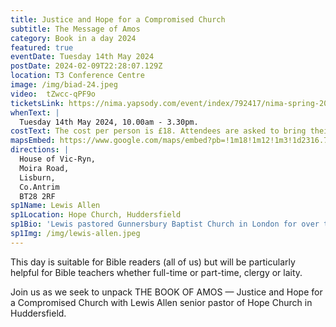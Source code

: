 ```yaml
---
title: Justice and Hope for a Compromised Church
subtitle: The Message of Amos
category: Book in a day 2024
featured: true
eventDate: Tuesday 14th May 2024
postDate: 2024-02-09T22:28:07.129Z
location: T3 Conference Centre
image: /img/biad-24.jpeg
video:  tZwcc-qPF9o
ticketsLink: https://nima.yapsody.com/event/index/792417/nima-spring-2024-conference-book-in-a-day
whenText: |
  Tuesday 14th May 2024, 10.00am - 3.30pm.
costText: The cost per person is £18. Attendees are asked to bring their own lunch or purchase it in the adjoining cafe.
mapsEmbed: https://www.google.com/maps/embed?pb=!1m18!1m12!1m3!1d2316.7770011698044!2d-6.104859384156462!3d54.50215709520875!2m3!1f0!2f0!3f0!3m2!1i1024!2i768!4f13.1!3m3!1m2!1s0x486103a02b15cae3%3A0x50d9bc0e4cb035e2!2sHouse%20of%20Vic-Ryn%2C%20Moira%20Rd%2C%20Lisburn%20BT28%202RF!5e0!3m2!1sen!2suk!4v1646172135227!5m2!1sen!2suk
directions: |
  House of Vic-Ryn,
  Moira Road,
  Lisburn,
  Co.Antrim 
  BT28 2RF
sp1Name: Lewis Allen
sp1Location: Hope Church, Huddersfield
sp1Bio: 'Lewis pastored Gunnersbury Baptist Church in London for over twelve years before coming to Huddersfield to plant Hope Church in 2010. He is the author of The Preacher’s Catechism published by Crossway which seeks to provide nourishment for weary pastors in the thick of ministry. He is married to Sarah and they have five children.'
sp1Img: /img/lewis-allen.jpeg
---
```


This day is suitable for Bible readers (all of us) but will be particularly helpful for Bible teachers whether full-time or part-time, clergy or laity.

Join us as we seek to unpack THE BOOK OF AMOS — Justice and Hope for a Compromised Church with Lewis Allen senior pastor of Hope Church in Huddersfield.
